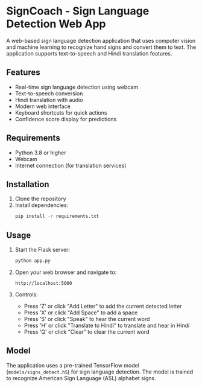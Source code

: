 # SignCoach - Sign Language Detection Web App

A web-based sign language detection application that uses computer vision and machine learning to recognize hand signs and convert them to text. The application supports text-to-speech and Hindi translation features.

## Features

- Real-time sign language detection using webcam
- Text-to-speech conversion
- Hindi translation with audio
- Modern web interface
- Keyboard shortcuts for quick actions
- Confidence score display for predictions

## Requirements

- Python 3.8 or higher
- Webcam
- Internet connection (for translation services)

## Installation

1. Clone the repository
2. Install dependencies:
   ```bash
   pip install -r requirements.txt
   ```

## Usage

1. Start the Flask server:
   ```bash
   python app.py
   ```

2. Open your web browser and navigate to:
   ```
   http://localhost:5000
   ```

3. Controls:
   - Press 'Z' or click "Add Letter" to add the current detected letter
   - Press 'X' or click "Add Space" to add a space
   - Press 'S' or click "Speak" to hear the current word
   - Press 'H' or click "Translate to Hindi" to translate and hear in Hindi
   - Press 'Q' or click "Clear" to clear the current word

## Model

The application uses a pre-trained TensorFlow model (`models/signs_detect.h5`) for sign language detection. The model is trained to recognize American Sign Language (ASL) alphabet signs. 